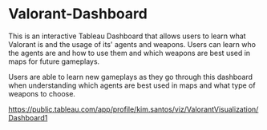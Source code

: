# Valorant-Dashboard

This is an interactive Tableau Dashboard that allows users to learn what Valorant is and the usage of its' agents and weapons. Users can learn who the agents are and how to use them and which weapons are best used in maps for future gameplays.

Users are able to learn new gameplays as they go through this dashboard when understanding which agents are best used in maps and what type of weapons to choose.

https://public.tableau.com/app/profile/kim.santos/viz/ValorantVisualization/Dashboard1

